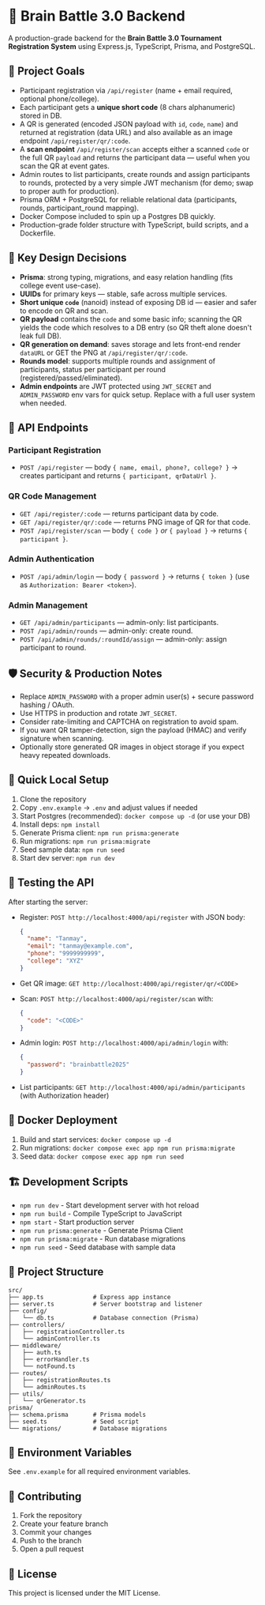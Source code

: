 # 🧠 Brain Battle 3.0 Backend

A production-grade backend for the **Brain Battle 3.0 Tournament Registration System** using Express.js, TypeScript, Prisma, and PostgreSQL.

## 🎯 Project Goals

* Participant registration via `/api/register` (name + email required, optional phone/college).
* Each participant gets a **unique short code** (8 chars alphanumeric) stored in DB.
* A QR is generated (encoded JSON payload with `id`, `code`, `name`) and returned at registration (data URL) and also available as an image endpoint `/api/register/qr/:code`.
* A **scan endpoint** `/api/register/scan` accepts either a scanned `code` or the full QR `payload` and returns the participant data — useful when you scan the QR at event gates.
* Admin routes to list participants, create rounds and assign participants to rounds, protected by a very simple JWT mechanism (for demo; swap to proper auth for production).
* Prisma ORM + PostgreSQL for reliable relational data (participants, rounds, participant_round mapping).
* Docker Compose included to spin up a Postgres DB quickly.
* Production-grade folder structure with TypeScript, build scripts, and a Dockerfile.

## 🔧 Key Design Decisions

* **Prisma**: strong typing, migrations, and easy relation handling (fits college event use-case).
* **UUIDs** for primary keys — stable, safe across multiple services.
* **Short unique `code`** (nanoid) instead of exposing DB id — easier and safer to encode on QR and scan.
* **QR payload** contains the `code` and some basic info; scanning the QR yields the code which resolves to a DB entry (so QR theft alone doesn't leak full DB).
* **QR generation on demand**: saves storage and lets front-end render `dataURL` or GET the PNG at `/api/register/qr/:code`.
* **Rounds model**: supports multiple rounds and assignment of participants, status per participant per round (registered/passed/eliminated).
* **Admin endpoints** are JWT protected using `JWT_SECRET` and `ADMIN_PASSWORD` env vars for quick setup. Replace with a full user system when needed.

## 📡 API Endpoints

### Participant Registration
* `POST /api/register` — body `{ name, email, phone?, college? }` → creates participant and returns `{ participant, qrDataUrl }`.

### QR Code Management
* `GET /api/register/:code` — returns participant data by code.
* `GET /api/register/qr/:code` — returns PNG image of QR for that code.
* `POST /api/register/scan` — body `{ code }` *or* `{ payload }` → returns `{ participant }`.

### Admin Authentication
* `POST /api/admin/login` — body `{ password }` → returns `{ token }` (use as `Authorization: Bearer <token>`).

### Admin Management
* `GET /api/admin/participants` — admin-only: list participants.
* `POST /api/admin/rounds` — admin-only: create round.
* `POST /api/admin/rounds/:roundId/assign` — admin-only: assign participant to round.

## 🛡️ Security & Production Notes

* Replace `ADMIN_PASSWORD` with a proper admin user(s) + secure password hashing / OAuth.
* Use HTTPS in production and rotate `JWT_SECRET`.
* Consider rate-limiting and CAPTCHA on registration to avoid spam.
* If you want QR tamper-detection, sign the payload (HMAC) and verify signature when scanning.
* Optionally store generated QR images in object storage if you expect heavy repeated downloads.

## 🚀 Quick Local Setup

1. Clone the repository
2. Copy `.env.example` → `.env` and adjust values if needed
3. Start Postgres (recommended): `docker compose up -d` (or use your DB)
4. Install deps: `npm install`
5. Generate Prisma client: `npm run prisma:generate`
6. Run migrations: `npm run prisma:migrate`
7. Seed sample data: `npm run seed`
8. Start dev server: `npm run dev`

## 🧪 Testing the API

After starting the server:

* Register: `POST http://localhost:4000/api/register` with JSON body:
  ```json
  {
    "name": "Tanmay",
    "email": "tanmay@example.com",
    "phone": "9999999999",
    "college": "XYZ"
  }
  ```

* Get QR image: `GET http://localhost:4000/api/register/qr/<CODE>`

* Scan: `POST http://localhost:4000/api/register/scan` with:
  ```json
  {
    "code": "<CODE>"
  }
  ```

* Admin login: `POST http://localhost:4000/api/admin/login` with:
  ```json
  {
    "password": "brainbattle2025"
  }
  ```

* List participants: `GET http://localhost:4000/api/admin/participants` (with Authorization header)

## 🐳 Docker Deployment

1. Build and start services: `docker compose up -d`
2. Run migrations: `docker compose exec app npm run prisma:migrate`
3. Seed data: `docker compose exec app npm run seed`

## 🏗️ Development Scripts

* `npm run dev` - Start development server with hot reload
* `npm run build` - Compile TypeScript to JavaScript
* `npm start` - Start production server
* `npm run prisma:generate` - Generate Prisma Client
* `npm run prisma:migrate` - Run database migrations
* `npm run seed` - Seed database with sample data

## 📁 Project Structure

```
src/
├── app.ts              # Express app instance
├── server.ts           # Server bootstrap and listener
├── config/
│   └── db.ts           # Database connection (Prisma)
├── controllers/
│   ├── registrationController.ts
│   └── adminController.ts
├── middleware/
│   ├── auth.ts
│   ├── errorHandler.ts
│   └── notFound.ts
├── routes/
│   ├── registrationRoutes.ts
│   └── adminRoutes.ts
├── utils/
│   └── qrGenerator.ts
prisma/
├── schema.prisma       # Prisma models
├── seed.ts             # Seed script
└── migrations/         # Database migrations
```

## 🔐 Environment Variables

See `.env.example` for all required environment variables.

## 🤝 Contributing

1. Fork the repository
2. Create your feature branch
3. Commit your changes
4. Push to the branch
5. Open a pull request

## 📄 License

This project is licensed under the MIT License.
